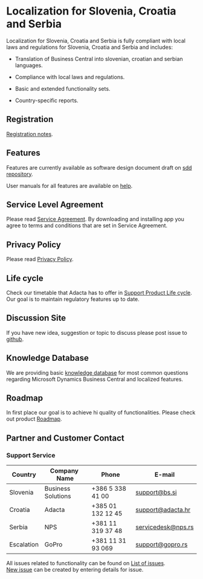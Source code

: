 # Localization for Slovenia, Croatia and Serbia

Localization for Slovenia, Croatia and Serbia is fully compliant with local laws and regulations for Slovenia, Croatia and Serbia and includes:

- Translation of Business Central into slovenian, croatian and serbian languages.

- Compliance with local laws and regulations.

- Basic and extended functionality sets.

- Country-specific reports.

## Registration

[Registration notes](Registration.md).

## Features

Features are currently available as software design document draft on [sdd repository](https://github.com/AdriaticOrg/sdd).<br>

User manuals for all features are available on [help](https://adriaticorg.github.io/help/).

## Service Level Agreement

Please read [Service Agreement](ServiceAgreement.md). By downloading and installing app you agree to terms and conditions that are set in Service Agreement. 

## Privacy Policy

Please read [Privacy Policy](PrivacyPolicy.md).

## Life cycle

Check our timetable that Adacta has to offer in [Support Product Life cycle](SupportProductLifeCycle.md). Our goal is to maintain regulatory features up to date.

## Discussion Site

If you have new idea, suggestion or topic to discuss please post issue to [github](https://github.com/AdriaticOrg/app/issues).

## Knowledge Database

We are providing basic [knowledge database](https://github.com/AdriaticOrg/app/issues) for most common questions regarding Microsoft Dynamics Business Central and localized features.  

## Roadmap

In first place our goal is to achieve hi quality of functionalities. Please check out product [Roadmap](Roadmap.md).

## Partner and Customer Contact

### Support Service

Country|Company ​Name|​Phone|​E-mail
-------|------------|-----|------
Slovenia|Business Solutions|+386 5 338 41 00|support@bs.si
Croatia|Adacta|+385 01 132 12 45|support@adacta.hr
Serbia|NPS|+381 11 319 37 48|servicedesk@nps.rs
Escalation|GoPro|+381 11 31 93 069|support@gopro.rs

All issues related to functionality can be found on [List of issues](https://github.com/AdriaticOrg/app/issues).<br> 
[New issue](https://github.com/AdriaticOrg/app/issues/new) can be created by entering details for issue.
